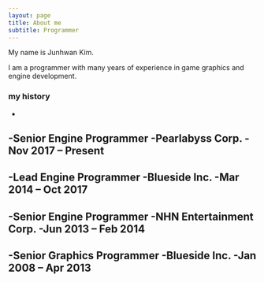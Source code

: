 ```yaml
---
layout: page
title: About me
subtitle: Programmer
---
```


My name is Junhwan Kim. 

I am a programmer with many years of experience in game graphics and engine development.

### my history
-
-Senior Engine Programmer
-Pearlabyss Corp.
-Nov 2017 – Present 
-
-Lead Engine Programmer
-Blueside Inc. 
-Mar 2014 – Oct 2017 
-
-Senior Engine Programmer
-NHN Entertainment Corp. 
-Jun 2013 – Feb 2014 
-
-Senior Graphics Programmer 
-Blueside Inc. 
-Jan 2008 – Apr 2013 
-
